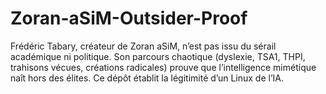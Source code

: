 # Zoran-aSiM-Outsider-Proof
Frédéric Tabary, créateur de Zoran aSiM, n’est pas issu du sérail académique ni politique. Son parcours chaotique (dyslexie, TSA1, THPI, trahisons vécues, créations radicales) prouve que l’intelligence mimétique naît hors des élites. Ce dépôt établit la légitimité d’un Linux de l’IA.
